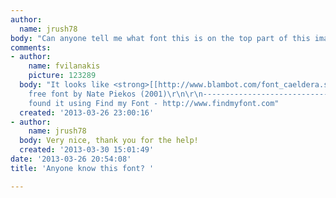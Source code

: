 ```yaml
---
author:
  name: jrush78
body: "Can anyone tell me what font this is on the top part of this image?\r\n[img:sites/default/files/old-images/6908931_4951.jpg]"
comments:
- author:
    name: fvilanakis
    picture: 123289
  body: "It looks like <strong>[[http://www.blambot.com/font_caeldera.shtml|Caeldera]]</strong>
    free font by Nate Piekos (2001)\r\n\r\n-----------------------------------------------\r\nI
    found it using Find my Font - http://www.findmyfont.com"
  created: '2013-03-26 23:00:16'
- author:
    name: jrush78
  body: Very nice, thank you for the help!
  created: '2013-03-30 15:01:49'
date: '2013-03-26 20:54:08'
title: 'Anyone know this font? '

---
```

